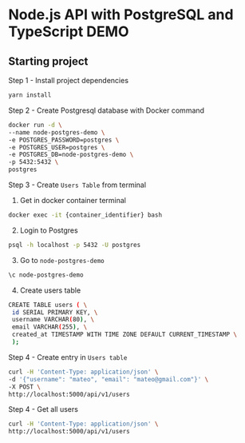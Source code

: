 # Node.js API with PostgreSQL and TypeScript DEMO

## Starting project

Step 1 - Install project dependencies

```bash
yarn install
```

Step 2 - Create Postgresql database with Docker command

```bash
docker run -d \
--name node-postgres-demo \
-e POSTGRES_PASSWORD=postgres \
-e POSTGRES_USER=postgres \
-e POSTGRES_DB=node-postgres-demo \
-p 5432:5432 \
postgres
```

Step 3 - Create `Users Table` from terminal

1.  Get in docker container terminal

```bash
docker exec -it {container_identifier} bash
```

2.  Login to Postgres

```bash
psql -h localhost -p 5432 -U postgres
```

3.  Go to `node-postgres-demo`

```bash
\c node-postgres-demo
```

4.  Create users table

```bash
CREATE TABLE users ( \
 id SERIAL PRIMARY KEY, \
 username VARCHAR(80), \
 email VARCHAR(255), \
 created_at TIMESTAMP WITH TIME ZONE DEFAULT CURRENT_TIMESTAMP \
 );
```

Step 4 - Create entry in `Users table`

```bash
curl -H 'Content-Type: application/json' \
-d '{"username": "mateo", "email": "mateo@gmail.com"}' \
-X POST \
http://localhost:5000/api/v1/users
```

Step 4 - Get all users

```bash
curl -H 'Content-Type: application/json' \
http://localhost:5000/api/v1/users
```
